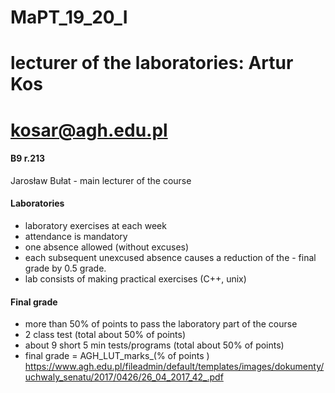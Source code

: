# MaPT_19_20_I

# lecturer of the laboratories: Artur Kos
# kosar@agh.edu.pl
#### B9 r.213

Jarosław Bułat - main lecturer of the course

#### Laboratories
- laboratory exercises at each week  
- attendance is mandatory 
- one absence allowed (without excuses)
- each subsequent unexcused absence causes a reduction of the - final grade by 0.5 grade.  
- lab consists of making practical exercises (C++, unix)


#### Final grade
-  more than 50% of points to pass the laboratory part of the course
-  2 class test (total about 50% of points)
-  about 9 short 5 min tests/programs (total about 50% of points) 
-  final grade = AGH_LUT_marks_(% of points )
   https://www.agh.edu.pl/fileadmin/default/templates/images/dokumenty/uchwaly_senatu/2017/0426/26_04_2017_42_.pdf
    
